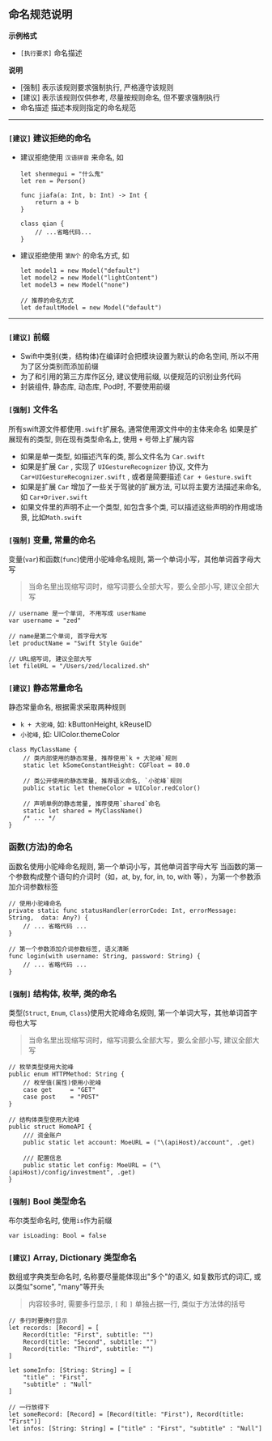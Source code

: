 ## 命名规范说明

**示例格式**

* `[执行要求]` 命名描述

**说明**
* [强制] 表示该规则要求强制执行, 严格遵守该规则
* [建议] 表示该规则仅供参考, 尽量按规则命名, 但不要求强制执行
* 命名描述 描述本规则指定的命名规范

---

### `[建议]` 建议拒绝的命名

* 建议拒绝使用 `汉语拼音` 来命名, 如 
    ```
    let shenmegui = "什么鬼"
    let ren = Person()

    func jiafa(a: Int, b: Int) -> Int {
        return a + b
    } 

    class qian {
        // ...省略代码...
    }
    ```

* 建议拒绝使用 `第N个` 的命名方式, 如
    ```
    let model1 = new Model("default")
    let model2 = new Model("lightContent")
    let model3 = new Model("none")

    // 推荐的命名方式
    let defaultModel = new Model("default")
    ```

---

### `[建议]` 前缀
* Swift中类别(类，结构体)在编译时会把模块设置为默认的命名空间, 所以不用为了区分类别而添加前缀
* 为了和引用的第三方库作区分, 建议使用前缀, 以便规范的识别业务代码
* 封装组件, 静态库, 动态库, Pod时, 不要使用前缀

### `[强制]` 文件名
所有swift源文件都使用`.swift`扩展名, 通常使用源文件中的主体来命名
如果是扩展现有的类型, 则在现有类型命名上, 使用 `+` 号带上扩展内容

* 如果是单一类型, 如描述汽车的类, 那么文件名为 `Car.swift`
* 如果是扩展 `Car` , 实现了 `UIGestureRecognizer` 协议, 文件为 `Car+UIGestureRecognizer.swift` , 或者是简要描述 `Car + Gesture.swift`
* 如果是扩展 `Car` 增加了一些关于驾驶的扩展方法, 可以将主要方法描述来命名, 如 `Car+Driver.swift`
* 如果文件里的声明不止一个类型, 如包含多个类, 可以描述这些声明的作用或场景, 比如`Math.swift`

### `[强制]` 变量, 常量的命名
变量(`var`)和函数(`func`)使用小驼峰命名规则, 第一个单词小写，其他单词首字母大写

> 当命名里出现缩写词时，缩写词要么全部大写，要么全部小写, 建议全部大写

```
// username 是一个单词, 不用写成 userName
var username = "zed"

// name是第二个单词, 首字母大写
let productName = "Swift Style Guide"

// URL缩写词, 建议全部大写
let fileURL = "/Users/zed/localized.sh"
```

### `[建议]` 静态常量命名
静态常量命名, 根据需求采取两种规则
* `k + 大驼峰`, 如: kButtonHeight, kReuseID
* `小驼峰`, 如: UIColor.themeColor

```
class MyClassName {
    // 类内部使用的静态常量, 推荐使用`k + 大驼峰`规则
    static let kSomeConstantHeight: CGFloat = 80.0
    
    // 类公开使用的静态常量, 推荐语义命名, `小驼峰`规则
    public static let themeColor = UIColor.redColor()
    
    // 声明单例的静态常量, 推荐使用`shared`命名
    static let shared = MyClassName()
    /* ... */
}
```

### 函数(方法)的命名
函数名使用小驼峰命名规则, 第一个单词小写，其他单词首字母大写
当函数的第一个参数构成整个语句的介词时（如，at, by, for, in, to, with 等），为第一个参数添加介词参数标签

```
// 使用小驼峰命名
private static func statusHandler(errorCode: Int, errorMessage: String,  data: Any?) {
    // ... 省略代码 ...
}

// 第一个参数添加介词参数标签, 语义清晰
func login(with username: String, password: String) {
    // ... 省略代码 ...
}
```

### `[强制]` 结构体, 枚举, 类的命名
类型(`Struct`, `Enum`, `Class`)使用大驼峰命名规则, 第一个单词大写，其他单词首字母也大写

> 当命名里出现缩写词时，缩写词要么全部大写，要么全部小写, 建议全部大写

```
// 枚举类型使用大驼峰
public enum HTTPMethod: String {
    // 枚举值(属性)使用小驼峰
    case get     = "GET"
    case post    = "POST"
}

// 结构体类型使用大驼峰
public struct HomeAPI {
    /// 资金账户
    public static let account: MoeURL = ("\(apiHost)/account", .get)
    
    /// 配置信息
    public static let config: MoeURL = ("\(apiHost)/config/investment", .get)
}
```

### `[强制]` Bool 类型命名
布尔类型命名时, 使用`is`作为前缀

```
var isLoading: Bool = false
```

### `[建议]` Array, Dictionary 类型命名
数组或字典类型命名时, 名称要尽量能体现出"多个"的语义, 如复数形式的词汇, 或以类似"some", "many"等开头

> 内容较多时, 需要多行显示, `[` 和 `]` 单独占据一行, 类似于方法体的括号

```
// 多行时要换行显示
let records: [Record] = [
    Record(title: "First", subtitle: "")
    Record(title: "Second", subtitle: "")
    Record(title: "Third", subtitle: "")
]

let someInfo: [String: String] = [
    "title" : "First", 
    "subtitle" : "Null"
]

// 一行放得下
let someRecord: [Record] = [Record(title: "First"), Record(title: "First")]
let infos: [String: String] = ["title" : "First", "subtitle" : "Null"]
```



